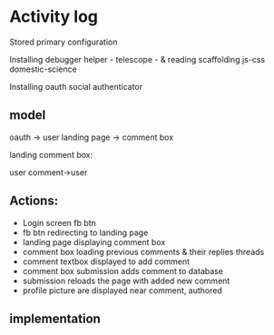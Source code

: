 # Activity log

Stored primary configuration

Installing debugger helper - telescope - & reading scaffolding js-css domestic-science

Installing oauth social authenticator

## model

oauth -> user landing page -> comment box

landing comment box:

user
comment->user

## Actions:

* Login screen fb btn
* fb btn redirecting to landing page
* landing page displaying comment box
* comment box loading previous comments & their replies threads
* comment textbox displayed to add comment
* comment box submission adds comment to database
* submission reloads the page with added new comment
* profile picture are displayed near comment, authored

## implementation

